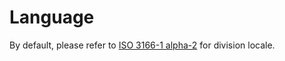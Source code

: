 
# Language
By default, please refer to [ISO 3166-1 alpha-2](https://www.iso.org/obp/ui/#iso:pub:PUB500001:en) for division locale.

